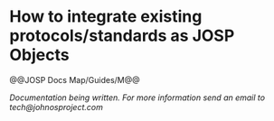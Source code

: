# How to integrate existing protocols/standards as JOSP Objects

@@JOSP Docs Map/Guides/M@@

_Documentation being written.
For more information send an email to tech@johnosproject.com_

